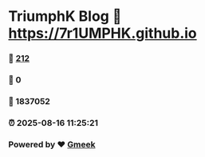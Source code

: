 # TriumphK Blog :link: https://7r1UMPHK.github.io 
### :page_facing_up: [212](https://7r1UMPHK.github.io/tag.html) 
### :speech_balloon: 0 
### :hibiscus: 1837052 
### :alarm_clock: 2025-08-16 11:25:21 
### Powered by :heart: [Gmeek](https://github.com/Meekdai/Gmeek)
